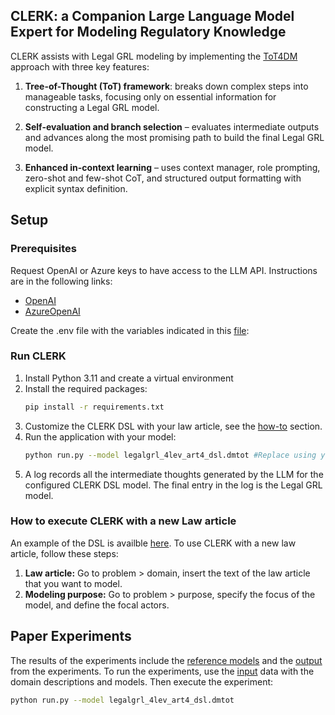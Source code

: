 <a name="readme-top"></a>
<!-- ABOUT THE PROJECT -->
## CLERK: a Companion Large Language Model Expert for Modeling Regulatory Knowledge

CLERK assists with Legal GRL modeling by implementing the [ToT4DM](https://github.com/BESSER-PEARL/dsl-tot-dm/) approach with three key features:

1. **Tree-of-Thought (ToT) framework**: breaks down complex steps into manageable tasks, focusing only on essential information for constructing a Legal GRL model.

2. **Self-evaluation and branch selection** – evaluates intermediate outputs and advances along the most promising path to build the final Legal GRL model.

3. **Enhanced in-context learning** – uses context manager, role prompting, zero-shot and few-shot CoT, and structured output formatting with explicit syntax definition.

<!-- GETTING STARTED -->
## Setup

### Prerequisites

Request OpenAI or Azure keys to have access to the LLM API. Instructions are in the following links:

* [OpenAI](https://platform.openai.com/docs/quickstart)
* [AzureOpenAI](https://learn.microsoft.com/en-gb/azure/ai-services/openai/quickstart?tabs=command-line%2Cpython&pivots=programming-language-python)

Create the .env file with the variables indicated in this [file](../../env_example):


### Run CLERK

1. Install Python 3.11 and create a virtual environment
2. Install the required packages:
   ```sh
   pip install -r requirements.txt
   ```
3. Customize the CLERK DSL with your law article, see the [how-to](#how-to-execute-clerk-with-a-new-law-article) section.
4. Run the application with your model:
   ```sh
   python run.py --model legalgrl_4lev_art4_dsl.dmtot #Replace using your CLERK model
   ```
5. A log records all the intermediate thoughts generated by the LLM for the configured CLERK DSL model. The final entry in the log is the Legal GRL model.
   

<!-- RECOMMENDATIONS -->

### How to execute CLERK with a new Law article

An example of the DSL is availble  [here](input/legalgrl_4lev_art50_1_dsl.dmtot). To use CLERK with a new law article, follow these steps:
1. **Law article:** Go to problem > domain, insert the text of the law article that you want to model. 
2. **Modeling purpose:** Go to problem > purpose, specify the focus of the model, and define the focal actors.


<!-- USAGE EXAMPLES -->
## Paper Experiments

The results of the experiments include the [reference models](reference_model/) and the [output](output/) from the experiments.
To run the experiments, use the [input](input/) data with the domain descriptions and models. Then execute the experiment:
   ```sh
   python run.py --model legalgrl_4lev_art4_dsl.dmtot
   ```




